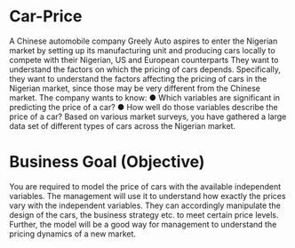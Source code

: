 # Car-Price
A Chinese automobile company Greely Auto aspires to enter the Nigerian market by setting up its manufacturing unit and producing cars locally to compete with their Nigerian, US and European counterparts
They want to understand the factors on which the pricing of cars depends. Specifically, they want to understand the factors affecting the pricing of cars in the Nigerian market, since those may be very different from the Chinese market. 
The company wants to know:
●	Which variables are significant in predicting the price of a car?
●	How well do those variables describe the price of a car?
Based on various market surveys, you have gathered a large data set of different types of cars across the Nigerian market.
# Business Goal (Objective)
You are required to model the price of cars with the available independent variables. The management will use it to understand how exactly the prices vary with the independent variables. They can accordingly manipulate the design of the cars, the business strategy etc. to meet certain price levels. Further, the model will be a good way for management to understand the pricing dynamics of a new market.

